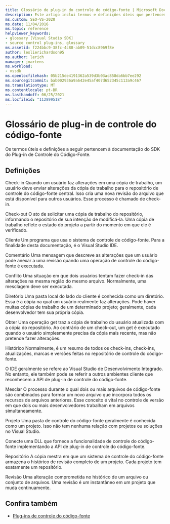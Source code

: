 ```yaml
---
title: Glossário de plug-in do controle do código-fonte | Microsoft Docs
description: Este artigo inclui termos e definições úteis que pertencem à documentação do SDK do Plug-in do Controle do Código-Fonte.
ms.custom: SEO-VS-2020
ms.date: 11/04/2016
ms.topic: reference
helpviewer_keywords:
- glossary [Visual Studio SDK]
- source control plug-ins, glossary
ms.assetid: f224bbc9-38fc-4c80-ab09-51dcc8969f8e
author: leslierichardson95
ms.author: lerich
manager: jmartens
ms.workload:
- vssdk
ms.openlocfilehash: 05b215de4191362a539d3b03ac858da6bb7ee292
ms.sourcegitcommit: bab002936a9a642e45af407d652345c113a9c467
ms.translationtype: MT
ms.contentlocale: pt-BR
ms.lasthandoff: 06/25/2021
ms.locfileid: "112899518"
---
```

# <a name="source-control-plug-in-glossary"></a>Glossário de plug-in de controle do código-fonte
Os termos úteis e definições a seguir pertencem à documentação do SDK do Plug-in de Controle do Código-Fonte.

## <a name="definitions"></a>Definições
 Check-in Quando um usuário faz alterações em uma cópia de trabalho, um usuário deve enviar alterações da cópia de trabalho para o repositório de controle do código-fonte central. Isso cria uma nova revisão do arquivo que está disponível para outros usuários. Esse processo é chamado de check-in.

 Check-out O ato de solicitar uma cópia de trabalho do repositório, informando o repositório de sua intenção de modificá-la. Uma cópia de trabalho reflete o estado do projeto a partir do momento em que ele é verificado.

 Cliente Um programa que usa o sistema de controle de código-fonte. Para a finalidade desta documentação, é o Visual Studio IDE.

 Comentário Uma mensagem que descreve as alterações que um usuário pode anexar a uma revisão quando uma operação de controle do código-fonte é executada.

 Conflito Uma situação em que dois usuários tentam fazer check-in das alterações na mesma região do mesmo arquivo. Normalmente, uma mesclagem deve ser executada.

 Diretório Uma pasta local do lado do cliente é conhecida como um diretório. Essa é a cópia na qual um usuário realmente faz alterações. Pode haver muitas cópias de trabalho de um determinado projeto; geralmente, cada desenvolvedor tem sua própria cópia.

 Obter Uma operação get traz a cópia de trabalho do usuário atualizada com a cópia do repositório. Ao contrário de um check-out, um get é executado quando o usuário simplesmente precisa da cópia mais recente, mas não pretende fazer alterações.

 Histórico Normalmente, é um resumo de todos os check-ins, check-ins, atualizações, marcas e versões feitas no repositório de controle do código-fonte.

 O IDE geralmente se refere ao Visual Studio de Desenvolvimento Integrado. No entanto, ele também pode se referir a outros ambientes cliente que reconhecem a API de plug-in de controle do código-fonte.

 Mesclar O processo durante o qual dois ou mais arquivos de código-fonte são combinados para formar um novo arquivo que incorpora todos os recursos de arquivos anteriores. Esse conceito é vital no controle de versão em que dois ou mais desenvolvedores trabalham em arquivos simultaneamente.

 Projeto Uma pasta de controle do código-fonte geralmente é conhecida como um projeto. Isso não tem nenhuma relação com projetos ou soluções no Visual Studio.

 Conecte uma DLL que fornece a funcionalidade de controle do código-fonte implementando a API de plug-in de controle do código-fonte.

 Repositório A cópia mestra em que um sistema de controle do código-fonte armazena o histórico de revisão completo de um projeto. Cada projeto tem exatamente um repositório.

 Revisão Uma alteração comprometida no histórico de um arquivo ou conjunto de arquivos. Uma revisão é um instantâneo em um projeto que muda continuamente.

## <a name="see-also"></a>Confira também
- [Plug-ins de controle do código-fonte](../extensibility/source-control-plug-ins.md)
